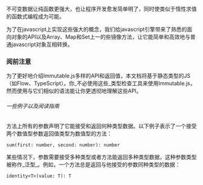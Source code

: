 不可变数据让纯函数更强大，也让程序开发愈发简单明了，同时使类似于惰性求值的函数式编程成为可能。

为了在javascript上实现这些强大的概念，我们给javascript引擎带来了熟悉的面向对象的API以及Array、Map和Set上一的些镜像方法，让它能简单和高效地与普通javascript对象互相转换。

### 阅前注意

为了更好地介绍Immutable.js多样的API和返回值，本文档将基于静态类型的JS（如Flow、TypeScript）。你_不必使用这些_类型检查工具来使用Immutable.js，然而使用与它们相似的语法能让你更透彻地理解这些API。

###### 一些例子以及阅读指南

方法上所有的参数声明了它能接受和返回何种类型数据。以下例子表示了一个接受两个数值型参数返回值类型为数值型的方法：

```
sum(first: number, second: number): number
```

某些情况下，参数需要接受多种类型或者方法能返回多种类型数据，这种参数类型被称作_泛型_。例如，一个方法总是返回与他接受的参数同种类型的数据：

```
identity<T>(value: T): T
```



